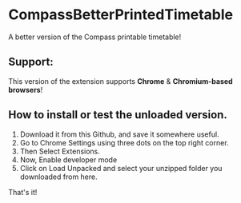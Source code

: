 # CompassBetterPrintedTimetable
A better version of the Compass printable timetable!


## Support:
This version of the extension supports **Chrome** & **Chromium-based browsers**!

## How to install or test the unloaded version.

1. Download it from this Github, and save it somewhere useful.
2. Go to Chrome Settings using three dots on the top right corner.
3. Then Select Extensions.
4. Now, Enable developer mode
5. Click on Load Unpacked and select your unzipped folder you downloaded from here.

That's it!
